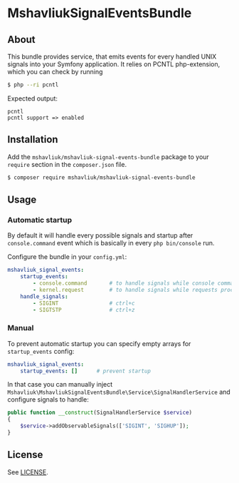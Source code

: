 # MshavliukSignalEventsBundle #

## About ##

This bundle provides service, that emits events for every handled UNIX signals into your Symfony application. It relies
on PCNTL php-extension, which you can check by running
```bash
$ php --ri pcntl
```

Expected output:
```
pcntl
pcntl support => enabled
```

## Installation ##

Add the `mshavliuk/mshavliuk-signal-events-bundle` package to your `require` section in the `composer.json` file.

```bash
$ composer require mshavliuk/mshavliuk-signal-events-bundle
```

## Usage ##

### Automatic startup ###

By default it will handle every possible signals and startup after `console.command` event which is basically in every
`php bin/console` run.


Configure the bundle in your `config.yml`:

```yaml
mshavliuk_signal_events:
    startup_events:
        - console.command       # to handle signals while console commands (default)
        - kernel.request        # to handle signals while requests processing
    handle_signals:
        - SIGINT                # ctrl+c
        - SIGTSTP               # ctrl+z
```

### Manual ###

To prevent automatic startup you can specify empty arrays for `startup_events` config:

```yaml
mshavliuk_signal_events:
    startup_events: []      # prevent startup
```

In that case you can manually inject `Mshavliuk\MshavliukSignalEventsBundle\Service\SignalHandlerService` and configure
signals to handle:

```php
public function __construct(SignalHandlerService $service)
{
    $service->addObservableSignals(['SIGINT', 'SIGHUP']);
}
```

## License ##

See [LICENSE](LICENSE).
